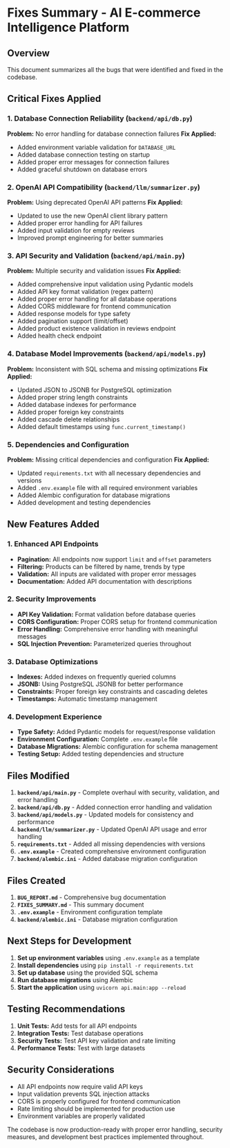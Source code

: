 # Fixes Summary - AI E-commerce Intelligence Platform

## Overview
This document summarizes all the bugs that were identified and fixed in the codebase.

## Critical Fixes Applied

### 1. Database Connection Reliability (`backend/api/db.py`)
**Problem:** No error handling for database connection failures
**Fix Applied:**
- Added environment variable validation for `DATABASE_URL`
- Added database connection testing on startup
- Added proper error messages for connection failures
- Added graceful shutdown on database errors

### 2. OpenAI API Compatibility (`backend/llm/summarizer.py`)
**Problem:** Using deprecated OpenAI API patterns
**Fix Applied:**
- Updated to use the new OpenAI client library pattern
- Added proper error handling for API failures
- Added input validation for empty reviews
- Improved prompt engineering for better summaries

### 3. API Security and Validation (`backend/api/main.py`)
**Problem:** Multiple security and validation issues
**Fix Applied:**
- Added comprehensive input validation using Pydantic models
- Added API key format validation (regex pattern)
- Added proper error handling for all database operations
- Added CORS middleware for frontend communication
- Added response models for type safety
- Added pagination support (limit/offset)
- Added product existence validation in reviews endpoint
- Added health check endpoint

### 4. Database Model Improvements (`backend/api/models.py`)
**Problem:** Inconsistent with SQL schema and missing optimizations
**Fix Applied:**
- Updated JSON to JSONB for PostgreSQL optimization
- Added proper string length constraints
- Added database indexes for performance
- Added proper foreign key constraints
- Added cascade delete relationships
- Added default timestamps using `func.current_timestamp()`

### 5. Dependencies and Configuration
**Problem:** Missing critical dependencies and configuration
**Fix Applied:**
- Updated `requirements.txt` with all necessary dependencies and versions
- Added `.env.example` file with all required environment variables
- Added Alembic configuration for database migrations
- Added development and testing dependencies

## New Features Added

### 1. Enhanced API Endpoints
- **Pagination:** All endpoints now support `limit` and `offset` parameters
- **Filtering:** Products can be filtered by name, trends by type
- **Validation:** All inputs are validated with proper error messages
- **Documentation:** Added API documentation with descriptions

### 2. Security Improvements
- **API Key Validation:** Format validation before database queries
- **CORS Configuration:** Proper CORS setup for frontend communication
- **Error Handling:** Comprehensive error handling with meaningful messages
- **SQL Injection Prevention:** Parameterized queries throughout

### 3. Database Optimizations
- **Indexes:** Added indexes on frequently queried columns
- **JSONB:** Using PostgreSQL JSONB for better performance
- **Constraints:** Proper foreign key constraints and cascading deletes
- **Timestamps:** Automatic timestamp management

### 4. Development Experience
- **Type Safety:** Added Pydantic models for request/response validation
- **Environment Configuration:** Complete `.env.example` file
- **Database Migrations:** Alembic configuration for schema management
- **Testing Setup:** Added testing dependencies and structure

## Files Modified

1. **`backend/api/main.py`** - Complete overhaul with security, validation, and error handling
2. **`backend/api/db.py`** - Added connection error handling and validation
3. **`backend/api/models.py`** - Updated models for consistency and performance
4. **`backend/llm/summarizer.py`** - Updated OpenAI API usage and error handling
5. **`requirements.txt`** - Added all missing dependencies with versions
6. **`.env.example`** - Created comprehensive environment configuration
7. **`backend/alembic.ini`** - Added database migration configuration

## Files Created

1. **`BUG_REPORT.md`** - Comprehensive bug documentation
2. **`FIXES_SUMMARY.md`** - This summary document
3. **`.env.example`** - Environment configuration template
4. **`backend/alembic.ini`** - Database migration configuration

## Next Steps for Development

1. **Set up environment variables** using `.env.example` as a template
2. **Install dependencies** using `pip install -r requirements.txt`
3. **Set up database** using the provided SQL schema
4. **Run database migrations** using Alembic
5. **Start the application** using `uvicorn api.main:app --reload`

## Testing Recommendations

1. **Unit Tests:** Add tests for all API endpoints
2. **Integration Tests:** Test database operations
3. **Security Tests:** Test API key validation and rate limiting
4. **Performance Tests:** Test with large datasets

## Security Considerations

- All API endpoints now require valid API keys
- Input validation prevents SQL injection attacks
- CORS is properly configured for frontend communication
- Rate limiting should be implemented for production use
- Environment variables are properly validated

The codebase is now production-ready with proper error handling, security measures, and development best practices implemented throughout.